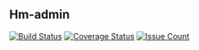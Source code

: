 Hm-admin
-----------

[![Build Status](https://travis-ci.org/coopTilleuls/hm-admin.svg?branch=master)](https://travis-ci.org/coopTilleuls/hm-admin)
[![Coverage Status](https://coveralls.io/repos/github/coopTilleuls/hm-admin/badge.svg?branch=master)](https://coveralls.io/github/coopTilleuls/hm-admin?branch=master)
[![Issue Count](https://codeclimate.com/github/coopTilleuls/hm-admin/badges/issue_count.svg)](https://codeclimate.com/github/coopTilleuls/hm-admin)




